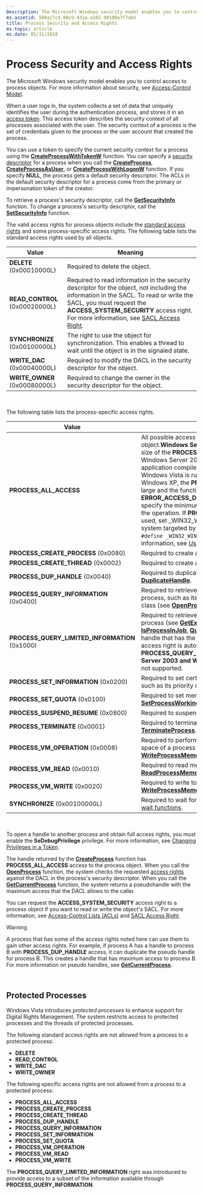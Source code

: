 ```yaml
---
Description: The Microsoft Windows security model enables you to control access to process objects. For more information about security, see Access-Control Model.
ms.assetid: 508a17c4-88cd-431a-a102-00180a7f7ab5
title: Process Security and Access Rights
ms.topic: article
ms.date: 05/31/2018
---
```


# Process Security and Access Rights

The Microsoft Windows security model enables you to control access to process objects. For more information about security, see [Access-Control Model](../secauthz/access-control-model.md).

When a user logs in, the system collects a set of data that uniquely identifies the user during the authentication process, and stores it in an [access token](../secauthz/access-tokens.md). This access token describes the security context of all processes associated with the user. The security context of a process is the set of credentials given to the process or the user account that created the process.

You can use a token to specify the current security context for a process using the [**CreateProcessWithTokenW**](/windows/desktop/api/WinBase/nf-winbase-createprocesswithtokenw) function. You can specify a [security descriptor](../secauthz/security-descriptors.md) for a process when you call the [**CreateProcess**](/windows/win32/api/processthreadsapi/nf-processthreadsapi-createprocessa), [**CreateProcessAsUser**](/windows/win32/api/processthreadsapi/nf-processthreadsapi-createprocessasusera), or [**CreateProcessWithLogonW**](/windows/desktop/api/WinBase/nf-winbase-createprocesswithlogonw) function. If you specify **NULL**, the process gets a default security descriptor. The ACLs in the default security descriptor for a process come from the primary or impersonation token of the creator.

To retrieve a process's security descriptor, call the [**GetSecurityInfo**](/windows/win32/api/aclapi/nf-aclapi-getsecurityinfo) function. To change a process's security descriptor, call the [**SetSecurityInfo**](/windows/win32/api/aclapi/nf-aclapi-setsecurityinfo) function.

The valid access rights for process objects include the [standard access rights](../secauthz/standard-access-rights.md) and some process-specific access rights. The following table lists the standard access rights used by all objects.

| Value                           | Meaning                                                                                                                                                                                                                                                                                  |
|---------------------------------|------------------------------------------------------------------------------------------------------------------------------------------------------------------------------------------------------------------------------------------------------------------------------------------|
| **DELETE** (0x00010000L)        | Required to delete the object.                                                                                                                                                                                                                                                           |
| **READ\_CONTROL** (0x00020000L) | Required to read information in the security descriptor for the object, not including the information in the SACL. To read or write the SACL, you must request the **ACCESS\_SYSTEM\_SECURITY** access right. For more information, see [SACL Access Right](../secauthz/sacl-access-right.md). |
| **SYNCHRONIZE** (0x00100000L)   | The right to use the object for synchronization. This enables a thread to wait until the object is in the signaled state.                                                                                                                                                                |
| **WRITE\_DAC** (0x00040000L)    | Required to modify the DACL in the security descriptor for the object.                                                                                                                                                                                                                   |
| **WRITE\_OWNER** (0x00080000L)  | Required to change the owner in the security descriptor for the object.                                                                                                                                                                                                                  |



 

The following table lists the process-specific access rights.



| Value                                             | Meaning                                                                                                                                                                                                                                                                                                                                                                                                                                                                                                                                                                                                                                                                                                                                                                                                                      |
|---------------------------------------------------|------------------------------------------------------------------------------------------------------------------------------------------------------------------------------------------------------------------------------------------------------------------------------------------------------------------------------------------------------------------------------------------------------------------------------------------------------------------------------------------------------------------------------------------------------------------------------------------------------------------------------------------------------------------------------------------------------------------------------------------------------------------------------------------------------------------------------|
| **PROCESS\_ALL\_ACCESS**                          | All possible access rights for a process object.**Windows Server 2003 and Windows XP:** The size of the **PROCESS\_ALL\_ACCESS** flag increased on Windows Server 2008 and Windows Vista. If an application compiled for Windows Server 2008 and Windows Vista is run on Windows Server 2003 or Windows XP, the **PROCESS\_ALL\_ACCESS** flag is too large and the function specifying this flag fails with **ERROR\_ACCESS\_DENIED**. To avoid this problem, specify the minimum set of access rights required for the operation. If **PROCESS\_ALL\_ACCESS** must be used, set \_WIN32\_WINNT to the minimum operating system targeted by your application (for example, `#define _WIN32_WINNT _WIN32_WINNT_WINXP`). For more information, see [Using the Windows Headers](../winprog/using-the-windows-headers.md). <br/> |
| **PROCESS\_CREATE\_PROCESS** (0x0080)             | Required to create a process.                                                                                                                                                                                                                                                                                                                                                                                                                                                                                                                                                                                                                                                                                                                                                                                                |
| **PROCESS\_CREATE\_THREAD** (0x0002)              | Required to create a thread.                                                                                                                                                                                                                                                                                                                                                                                                                                                                                                                                                                                                                                                                                                                                                                                                 |
| **PROCESS\_DUP\_HANDLE** (0x0040)                 | Required to duplicate a handle using [**DuplicateHandle**](/windows/win32/api/handleapi/nf-handleapi-duplicatehandle).                                                                                                                                                                                                                                                                                                                                                                                                                                                                                                                                                                                                                                                                                                                                            |
| **PROCESS\_QUERY\_INFORMATION** (0x0400)          | Required to retrieve certain information about a process, such as its token, exit code, and priority class (see [**OpenProcessToken**](/windows/win32/api/processthreadsapi/nf-processthreadsapi-openprocesstoken)).                                                                                                                                                                                                                                                                                                                                                                                                                                                                                                                                                                                                                                                          |
| **PROCESS\_QUERY\_LIMITED\_INFORMATION** (0x1000) | Required to retrieve certain information about a process (see [**GetExitCodeProcess**](/windows/win32/api/processthreadsapi/nf-processthreadsapi-getexitcodeprocess), [**GetPriorityClass**](/windows/win32/api/processthreadsapi/nf-processthreadsapi-getpriorityclass), [**IsProcessInJob**](/windows/win32/api/jobapi/nf-jobapi-isprocessinjob), [**QueryFullProcessImageName**](/windows/desktop/api/WinBase/nf-winbase-queryfullprocessimagenamea)). A handle that has the **PROCESS\_QUERY\_INFORMATION** access right is automatically granted **PROCESS\_QUERY\_LIMITED\_INFORMATION**.**Windows Server 2003 and Windows XP:** This access right is not supported.<br/>                                                                                                                                                                                                                                                                                                                         |
| **PROCESS\_SET\_INFORMATION** (0x0200)            | Required to set certain information about a process, such as its priority class (see [**SetPriorityClass**](/windows/win32/api/processthreadsapi/nf-processthreadsapi-setpriorityclass)).                                                                                                                                                                                                                                                                                                                                                                                                                                                                                                                                                                                                                                                                                          |
| **PROCESS\_SET\_QUOTA** (0x0100)                  | Required to set memory limits using [**SetProcessWorkingSetSize**](/windows/desktop/api/WinBase/nf-winbase-setprocessworkingsetsize).                                                                                                                                                                                                                                                                                                                                                                                                                                                                                                                                                                                                                                                                                                                            |
| **PROCESS\_SUSPEND\_RESUME** (0x0800)             | Required to suspend or resume a process.                                                                                                                                                                                                                                                                                                                                                                                                                                                                                                                                                                                                                                                                                                                                                                                     |
| **PROCESS\_TERMINATE** (0x0001)                   | Required to terminate a process using [**TerminateProcess**](/windows/win32/api/processthreadsapi/nf-processthreadsapi-terminateprocess).                                                                                                                                                                                                                                                                                                                                                                                                                                                                                                                                                                                                                                                                                                                                          |
| **PROCESS\_VM\_OPERATION** (0x0008)               | Required to perform an operation on the address space of a process (see [**VirtualProtectEx**](/windows/win32/api/memoryapi/nf-memoryapi-virtualprotectex) and [**WriteProcessMemory**](/windows/win32/api/memoryapi/nf-memoryapi-writeprocessmemory)).                                                                                                                                                                                                                                                                                                                                                                                                                                                                                                                                                                                                                                                |
| **PROCESS\_VM\_READ** (0x0010)                    | Required to read memory in a process using [**ReadProcessMemory**](/windows/win32/api/memoryapi/nf-memoryapi-readprocessmemory).                                                                                                                                                                                                                                                                                                                                                                                                                                                                                                                                                                                                                                                                                                                                  |
| **PROCESS\_VM\_WRITE** (0x0020)                   | Required to write to memory in a process using [**WriteProcessMemory**](/windows/win32/api/memoryapi/nf-memoryapi-writeprocessmemory).                                                                                                                                                                                                                                                                                                                                                                                                                                                                                                                                                                                                                                                                                                                            |
| **SYNCHRONIZE** (0x00100000L)                     | Required to wait for the process to terminate using the [wait functions](../sync/wait-functions.md).                                                                                                                                                                                                                                                                                                                                                                                                                                                                                                                                                                                                                                                                                                                               |



 

To open a handle to another process and obtain full access rights, you must enable the **SeDebugPrivilege** privilege. For more information, see [Changing Privileges in a Token](../secbp/changing-privileges-in-a-token.md).

The handle returned by the [**CreateProcess**](/windows/win32/api/processthreadsapi/nf-processthreadsapi-createprocessa) function has **PROCESS\_ALL\_ACCESS** access to the process object. When you call the [**OpenProcess**](/windows/win32/api/processthreadsapi/nf-processthreadsapi-openprocess) function, the system checks the requested [access rights](../secauthz/access-rights-and-access-masks.md) against the DACL in the process's security descriptor. When you call the [**GetCurrentProcess**](/windows/win32/api/processthreadsapi/nf-processthreadsapi-getcurrentprocess) function, the system returns a pseudohandle with the maximum access that the DACL allows to the caller.

You can request the **ACCESS\_SYSTEM\_SECURITY** access right to a process object if you want to read or write the object's SACL. For more information, see [Access-Control Lists (ACLs)](../secauthz/access-control-lists.md) and [SACL Access Right](../secauthz/sacl-access-right.md).

> [!WARNING]
> A process that has some of the access rights noted here can use them to gain other access rights. For example, if process A has a handle to process B with **PROCESS\_DUP\_HANDLE** access, it can duplicate the pseudo handle for process B. This creates a handle that has maximum access to process B. For more information on pseudo handles, see [**GetCurrentProcess**](/windows/win32/api/processthreadsapi/nf-processthreadsapi-getcurrentprocess).

 

## Protected Processes

Windows Vista introduces *protected processes* to enhance support for Digital Rights Management. The system restricts access to protected processes and the threads of protected processes.

The following standard access rights are not allowed from a process to a protected process:

- **DELETE**  
- **READ\_CONTROL**  
- **WRITE\_DAC**  
- **WRITE\_OWNER**  

The following specific access rights are not allowed from a process to a protected process:

- **PROCESS\_ALL\_ACCESS**  
- **PROCESS\_CREATE\_PROCESS**  
- **PROCESS\_CREATE\_THREAD**  
- **PROCESS\_DUP\_HANDLE**  
- **PROCESS\_QUERY\_INFORMATION**  
- **PROCESS\_SET\_INFORMATION**  
- **PROCESS\_SET\_QUOTA**  
- **PROCESS\_VM\_OPERATION**  
- **PROCESS\_VM\_READ**  
- **PROCESS\_VM\_WRITE**  

The **PROCESS\_QUERY\_LIMITED\_INFORMATION** right was introduced to provide access to a subset of the information available through **PROCESS\_QUERY\_INFORMATION**.
